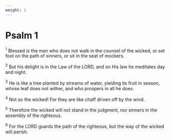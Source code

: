 ```yaml
---
weight: 1
---
```


# Psalm 1

<sup>1</sup> Blessed is the man who does not walk in the counsel of the wicked, or set foot on the path of sinners, or sit in the seat of mockers. 

<sup>2</sup> But his delight is in the Law of the LORD, and on His law he meditates day and night. 

<sup>3</sup> He is like a tree planted by streams of water, yielding its fruit in season, whose leaf does not wither, and who prospers in all he does. 

<sup>4</sup> Not so the wicked! For they are like chaff driven off by the wind. 

<sup>5</sup> Therefore the wicked will not stand in the judgment, nor sinners in the assembly of the righteous. 

<sup>6</sup> For the LORD guards the path of the righteous, but the way of the wicked will perish. 


